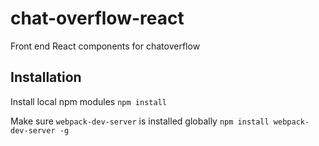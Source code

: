 # chat-overflow-react
Front end React components for chatoverflow

## Installation

Install local npm modules
```npm install```

Make sure `webpack-dev-server` is installed globally
```npm install webpack-dev-server -g```

